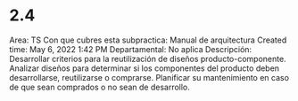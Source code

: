 # 2.4

Area: TS
Con que cubres esta subpractica: Manual de arquitectura
Created time: May 6, 2022 1:42 PM
Departamental: No aplica
Descripción: Desarrollar criterios para la reutilización de diseños producto-componente.
Analizar diseños para determinar si los componentes del producto deben desarrollarse, reutilizarse o comprarse.
Planificar su mantenimiento en caso de que sean comprados o no sean de desarrollo.